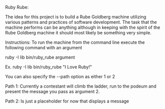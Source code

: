 Ruby Rube:

The idea for this project is to build a Rube Goldberg machine utilizing
various patterns and practices of software development.  The task that the machine
performs can be anything although in keeping with the spirit of the Rube Goldberg machine it
should most likely be something very simple.

Instructions:
To run the machine from the command line execute the following command
 with an argument

ruby -I lib bin/ruby_rube argument

Ex. ruby -I lib bin/ruby_rube "I Love Ruby!"

You can also specify the --path option as either 1 or 2

Path 1:
Currently a contestant will climb the ladder, run to the podeum and present the message you pass as argument 2.

Path 2:
Is just a placeholder for now that displays a message
